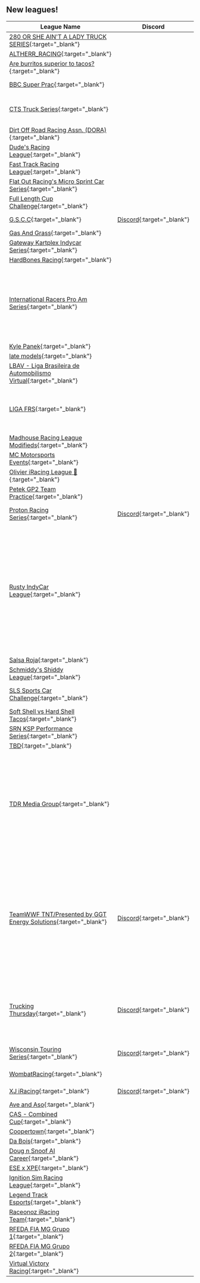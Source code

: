 ## New leagues!

| League Name | Discord | About |
|----------------------------------------------------------------------------------------------------------------------------------------------|----------------------------------------------------------|------------------------------------------------------------------------------------------------------------------------------------------------------------------------------------------------------------------------------------------------------------------------------------------------------------------------------------------------------------------------------------------------------------------------------------------------------------------------------------------------------------|
|[280 OR SHE AIN'T A LADY TRUCK SERIES](https://members.iracing.com/membersite/member/LeagueView.do?league=10919){:target="_blank"} | |TRUCK SERIES FRIDAY NIGHT 9EST |
|[ALTHERR\_RACING](https://members.iracing.com/membersite/member/LeagueView.do?league=10944){:target="_blank"} | |smokin tire |
|[Are burritos superior to tacos?](https://members.iracing.com/membersite/member/LeagueView.do?league=10960){:target="_blank"} | | |
|[BBC Super Prac](https://members.iracing.com/membersite/member/LeagueView.do?league=10942){:target="_blank"} | |Invite Only Super Late Model League |
|[CTS Truck Series](https://members.iracing.com/membersite/member/LeagueView.do?league=10954){:target="_blank"} | |Beginner\intermediate league for drivers wanting to work on their racing craft without hostile judgment\. |
|[Dirt Off Road Racing Assn\. \(DORA\)](https://members.iracing.com/membersite/member/LeagueView.do?league=10938){:target="_blank"} | | |
|[Dude's Racing League](https://members.iracing.com/membersite/member/LeagueView.do?league=10934){:target="_blank"} | | |
|[Fast Track Racing League](https://members.iracing.com/membersite/member/LeagueView.do?league=10921){:target="_blank"} | |we are here to have fun\.\.\.\.\. |
|[Flat Out Racing's Micro Sprint Car Series](https://members.iracing.com/membersite/member/LeagueView.do?league=10933){:target="_blank"} | | |
|[Full Length Cup Challenge](https://members.iracing.com/membersite/member/LeagueView.do?league=10952){:target="_blank"} | |Full Length NASCAR Cup Series Saturday Night |
|[G\.S\.C\.C](https://members.iracing.com/membersite/member/LeagueView.do?league=10922){:target="_blank"} |[Discord](https://discord.gg/bUKtdDkRCn){:target="_blank"} |GT3 championship  discord \- https://discord\.gg/bUKtdDkRCn |
|[Gas And Grass](https://members.iracing.com/membersite/member/LeagueView.do?league=10928){:target="_blank"} | |Nascar Racing |
|[Gateway Kartplex Indycar Series](https://members.iracing.com/membersite/member/LeagueView.do?league=10962){:target="_blank"} | | |
|[HardBones Racing](https://members.iracing.com/membersite/member/LeagueView.do?league=10926){:target="_blank"} | |GT3/GT4 \.\.\. TCR  F4/SFL |
|[International Racers Pro Am Series](https://members.iracing.com/membersite/member/LeagueView.do?league=10931){:target="_blank"} | |The International Racers Pro Am Series is a private series of weekend racing for our Fendi Racing Members\. Our fun races will be on Saturdays and will parelel the IMSA or VRS series\. The races will be in a IMSA style format, GT3, LMP2 and Prototypes will be raced on most tracks |
|[Kyle Panek](https://members.iracing.com/membersite/member/LeagueView.do?league=10917){:target="_blank"} | |Endurance Practic |
|[late models](https://members.iracing.com/membersite/member/LeagueView.do?league=10964){:target="_blank"} | |have fun |
|[LBAV \- Liga Brasileira de Automobilismo Virtual](https://members.iracing.com/membersite/member/LeagueView.do?league=10935){:target="_blank"} | |Liga de esports brasileira no simulador iRacing\.   "Esporte Virtual\. Emoção Real\." |
|[LIGA FRS](https://members.iracing.com/membersite/member/LeagueView.do?league=10916){:target="_blank"} | |Liga de Automobilismo Virtual \- Patrocínio: 🎮 @logitechg 🛡️ @kasperskybr 🏎️ @rakeparts 💺 @limaracebr 🕹️ @rmssimracing |
|[Madhouse Racing League Modifieds](https://members.iracing.com/membersite/member/LeagueView.do?league=10932){:target="_blank"} | | |
|[MC Motorsports Events](https://members.iracing.com/membersite/member/LeagueView.do?league=10924){:target="_blank"} | | |
|[Olivier iRacing League 🏁](https://members.iracing.com/membersite/member/LeagueView.do?league=10930){:target="_blank"} | |La League Communautaire Officielle de la chaîne Youtube |
|[Petek GP2 Team Practice](https://members.iracing.com/membersite/member/LeagueView.do?league=10958){:target="_blank"} | | |
|[Proton Racing Series](https://members.iracing.com/membersite/member/LeagueView.do?league=10951){:target="_blank"} |[Discord](https://discord.gg/WsXvUZ4Y44){:target="_blank"} |An iRacing first league, running series in NASCAR and Open Wheel cars\. |
|[Rusty IndyCar League](https://members.iracing.com/membersite/member/LeagueView.do?league=10953){:target="_blank"} | |A Fun environment with people who love racing road\. We are a newer league and we will be running the newest indycar on for now nothing but road courses and will follow the F1 points system\. If the league continues to grow it is a thought that we will try to follow the F1 schedule as close as possible or we could follow the indy schedule but we are in our first season so this is just a learning curve at this point\. come on out and have fun racing in a fair and competitive environment\. |
|[Salsa Roja](https://members.iracing.com/membersite/member/LeagueView.do?league=10961){:target="_blank"} | | |
|[Schmiddy's Shiddy League](https://members.iracing.com/membersite/member/LeagueView.do?league=10923){:target="_blank"} | |We do it all Road Oval Dirt Oval and Dirt Rally |
|[SLS Sports Car Challenge](https://members.iracing.com/membersite/member/LeagueView.do?league=10937){:target="_blank"} | |HPD, GTE, GT3 fun races\! Show up, have fun, don't be rude\! |
|[Soft Shell vs Hard Shell Tacos](https://members.iracing.com/membersite/member/LeagueView.do?league=10959){:target="_blank"} | | |
|[SRN KSP Performance Series](https://members.iracing.com/membersite/member/LeagueView.do?league=10957){:target="_blank"} | | |
|[TBD](https://members.iracing.com/membersite/member/LeagueView.do?league=10948){:target="_blank"} | |Trucks Sunday Nights |
|[TDR Media Group](https://members.iracing.com/membersite/member/LeagueView.do?league=10918){:target="_blank"} | |Welcome to TDR Media Group\. This is a weekly run live streamed league with a prize pot of $25 for the winner of the race\. At the end of the season the points leader will be crowned champion and receive the grand prize of $250\. The races run will follow their real life counterparts, on an off week in real life we will hold a vote for the track that week\. Races will be the same length as their real life counterparts\. |
|[TeamWWF TNT/Presented by GGT Energy Solutions](https://members.iracing.com/membersite/member/LeagueView.do?league=10939){:target="_blank"} |[Discord](https://discord.gg/nQbQS5KG){:target="_blank"} |The Wings and Wheels Foundation TNT inaugral season is set to start June 20th\. This league features the MX\-5 Global car\. This series will run for 11 weeks\. The first week is an Exhibition race at The Charlotte Roval\. The rest of the season will have 6 road courses and 4 ovals\. Series is broken up with PRO and AM classes\. This league will have professional drivers from multiple series across racing\. Money and other prizes will be presented\. |
|[Trucking Thursday](https://members.iracing.com/membersite/member/LeagueView.do?league=10941){:target="_blank"} |[Discord](https://discord.gg/8GaG4qB8Mw){:target="_blank"} |Current gen NASCAR trucks every Thursday\. Official iRacing rules apply\. 30 minute practices, 10 min qualifier and 25% length with fixed iRacing setup each race\. Please join the discord for further rules and information\. |
|[Wisconsin Touring Series](https://members.iracing.com/membersite/member/LeagueView.do?league=10929){:target="_blank"} |[Discord](https://discord.gg/VHzEQsVN){:target="_blank"} |Late Model Stocks League on Tuesday Nights Practice at 6:30, Racing at 7:30 |
|[WombatRacing](https://members.iracing.com/membersite/member/LeagueView.do?league=10920){:target="_blank"} | |Training grounds for RadRally and beyond\. |
|[XJ iRacing](https://members.iracing.com/membersite/member/LeagueView.do?league=10963){:target="_blank"} |[Discord](https://discord.gg/B9YrZTh8){:target="_blank"} |Clean, competitive, fun Nascar Xfinity Series racing |
|[Ave and Aso](https://members.iracing.com/membersite/member/LeagueView.do?league=10947){:target="_blank"} | |Gang |
|[CAS \- Combined Cup](https://members.iracing.com/membersite/member/LeagueView.do?league=10943){:target="_blank"} | |Series with two vehicles alternating weekly\. |
|[Coopertown](https://members.iracing.com/membersite/member/LeagueView.do?league=10950){:target="_blank"} | | |
|[Da Bois](https://members.iracing.com/membersite/member/LeagueView.do?league=10949){:target="_blank"} | | |
|[Doug n Snoof AI Career](https://members.iracing.com/membersite/member/LeagueView.do?league=10955){:target="_blank"} | |doug n soof |
|[ESE x XPE](https://members.iracing.com/membersite/member/LeagueView.do?league=10927){:target="_blank"} | |For combined team testing |
|[Ignition Sim Racing League](https://members.iracing.com/membersite/member/LeagueView.do?league=10940){:target="_blank"} | | |
|[Legend Track Esports](https://members.iracing.com/membersite/member/LeagueView.do?league=10956){:target="_blank"} | | |
|[Raceonoz iRacing Team](https://members.iracing.com/membersite/member/LeagueView.do?league=10915){:target="_blank"} | |Practice Events |
|[RFEDA FIA MG Grupo 1](https://members.iracing.com/membersite/member/LeagueView.do?league=10936){:target="_blank"} | |RFEDA \- Campeonato clasificatorio FIA MG 2024 |
|[RFEDA FIA MG Grupo 2](https://members.iracing.com/membersite/member/LeagueView.do?league=10946){:target="_blank"} | |RFEDA \- Campeonato clasificatorio FIA MG 2024 |
|[Virtual Victory Racing](https://members.iracing.com/membersite/member/LeagueView.do?league=10925){:target="_blank"} | |Just a small group of friends looking to have fun\! |

